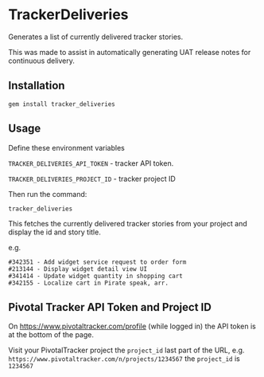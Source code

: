 # TrackerDeliveries

Generates a list of currently delivered tracker stories.

This was made to assist in automatically generating UAT release notes
for continuous delivery.

## Installation

```
gem install tracker_deliveries
```

## Usage

Define these environment variables

`TRACKER_DELIVERIES_API_TOKEN` - tracker API token.

`TRACKER_DELIVERIES_PROJECT_ID` - tracker project ID

Then run the command:

```
tracker_deliveries
```

This fetches the currently delivered tracker stories from your project
and display the id and story title.

e.g.

```
#342351 - Add widget service request to order form
#213144 - Display widget detail view UI
#341414 - Update widget quantity in shopping cart
#342155 - Localize cart in Pirate speak, arr.
```

## Pivotal Tracker API Token and Project ID

On https://www.pivotaltracker.com/profile (while logged in) the API
token is at the bottom of the page.

Visit your PivotalTracker project the `project_id` last part of
the URL, e.g. `https://www.pivotaltracker.com/n/projects/1234567` the
`project_id` is `1234567`
